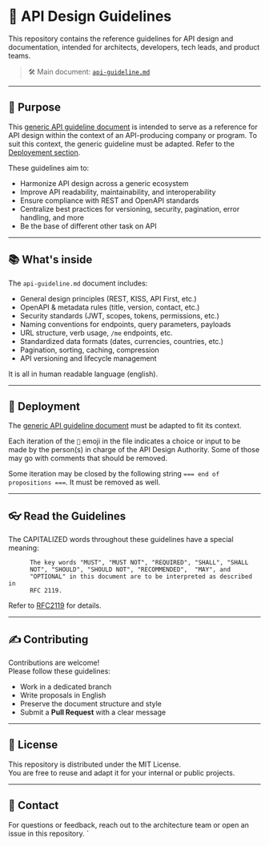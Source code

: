 # 📘 API Design Guidelines

This repository contains the reference guidelines for API design and documentation, intended for architects, developers, tech leads, and product teams.

> 🛠️ Main document: [`api-guideline.md`](./api-guideline.md)

---

## 🧭 Purpose

This [generic API guideline document](./api-guideline.md) is intended to serve as a reference for API design within the context of an API-producing company or program. To suit this context, the generic guideline must be adapted. Refer to the [Deployement section](#deployment).

These guidelines aim to:

- Harmonize API design across a generic ecosystem
- Improve API readability, maintainability, and interoperability
- Ensure compliance with REST and OpenAPI standards
- Centralize best practices for versioning, security, pagination, error handling, and more
- Be the base of different other task on API

---

## 📚 What's inside

The `api-guideline.md` document includes:

- General design principles (REST, KISS, API First, etc.)
- OpenAPI & metadata rules (title, version, contact, etc.)
- Security standards (JWT, scopes, tokens, permissions, etc.)
- Naming conventions for endpoints, query parameters, payloads
- URL structure, verb usage, `/me` endpoints, etc.
- Standardized data formats (dates, currencies, countries, etc.)
- Pagination, sorting, caching, compression
- API versioning and lifecycle management

It is all in human readable language (english).

---

## 🚀 Deployment

The [generic API guideline document](./api-guideline.md) must be adapted to fit its context.

Each iteration of the `🔀` emoji in the file indicates a choice or input to be made by the person(s) in charge of the API Design Authority. Some of those may go with comments that should be removed.

Some iteration may be closed by the following string `=== end of propositions ===`. It must be removed as well.

---

## 👓 Read the Guidelines

The CAPITALIZED words throughout these guidelines have a special meaning:
```
      The key words "MUST", "MUST NOT", "REQUIRED", "SHALL", "SHALL
      NOT", "SHOULD", "SHOULD NOT", "RECOMMENDED",  "MAY", and
      "OPTIONAL" in this document are to be interpreted as described in
      RFC 2119.
```
Refer to [RFC2119](https://www.rfc-editor.org/rfc/rfc2119) for details.

---

## ✍️ Contributing

Contributions are welcome!  
Please follow these guidelines:

- Work in a dedicated branch
- Write proposals in English
- Preserve the document structure and style
- Submit a **Pull Request** with a clear message

---

## 📄 License

This repository is distributed under the MIT License.  
You are free to reuse and adapt it for your internal or public projects.

---

## 👥 Contact

For questions or feedback, reach out to the architecture team or open an issue in this repository.
`
